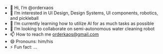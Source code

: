 - 👋 Hi, I’m @orderxaos
- 👀 I’m interested in UI Design, Design Systems, UI components, robotics, and pickleball
- 🌱 I’m currently learning how to utilize AI for as much tasks as possible
- 💞️ I’m looking to collaborate on semi-autonomous water cleaning robot
- 📫 How to reach me orderkaos@gmail.com
- 😄 Pronouns: him/his
- ⚡ Fun fact: ...

<!---
orderxaos/orderxaos is a ✨ special ✨ repository because its `README.md` (this file) appears on your GitHub profile.
You can click the Preview link to take a look at your changes.
--->
